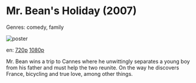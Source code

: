 # Mr. Bean's Holiday (2007)

Genres: comedy, family

![poster](http://image.tmdb.org/t/p/w500/5G3gOZemcwXf2nbUFB4VCc5gl2A.jpg)

en:
  [720p](magnet:?xt=urn:btih:CFCC552DC95DB31F558EC3B7D1BE9C1A257A12C6&tr=udp://glotorrents.pw:6969/announce&tr=udp://tracker.opentrackr.org:1337/announce&tr=udp://torrent.gresille.org:80/announce&tr=udp://tracker.openbittorrent.com:80&tr=udp://tracker.coppersurfer.tk:6969&tr=udp://tracker.leechers-paradise.org:6969&tr=udp://p4p.arenabg.ch:1337&tr=udp://tracker.internetwarriors.net:1337)
  [1080p](magnet:?xt=urn:btih:45CB801502647F5692EB4BD7B91E18899F064699&tr=udp://glotorrents.pw:6969/announce&tr=udp://tracker.opentrackr.org:1337/announce&tr=udp://torrent.gresille.org:80/announce&tr=udp://tracker.openbittorrent.com:80&tr=udp://tracker.coppersurfer.tk:6969&tr=udp://tracker.leechers-paradise.org:6969&tr=udp://p4p.arenabg.ch:1337&tr=udp://tracker.internetwarriors.net:1337)
  


Mr. Bean wins a trip to Cannes where he unwittingly separates a young boy from his father and must help the two reunite. On the way he discovers France, bicycling and true love, among other things.